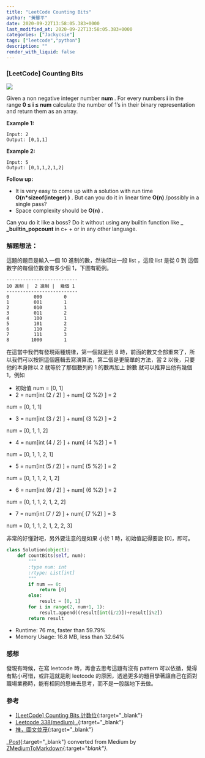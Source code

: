 ```yaml
---
title: "LeetCode Counting Bits"
author: "黃馨平"
date: 2020-09-22T13:58:05.383+0000
last_modified_at: 2020-09-22T13:58:05.383+0000
categories: ["Jackycsie"]
tags: ["leetcode","python"]
description: ""
render_with_liquid: false
---
```


### \[LeetCode\] Counting Bits


![](https://miro.medium.com/max/1400/1*HYwuZRfQ61x9qQ1vZcLH-g.jpeg)


Given a non negative integer number **num** \. For every numbers **i** in the range **0 ≤ i ≤ num** calculate the number of 1’s in their binary representation and return them as an array\.

**Example 1:**
```
Input: 2
Output: [0,1,1]
```

**Example 2:**
```
Input: 5
Output: [0,1,1,2,1,2]
```

**Follow up:**
- It is very easy to come up with a solution with run time **O\(n\*sizeof\(integer\) \)** \. But can you do it in linear time **O\(n\)** /possibly in a single pass?
- Space complexity should be **O\(n\)** \.


Can you do it like a boss? Do it without using any builtin function like **\_ \_builtin\_popcount** in c\+ \+ or in any other language\.
### **解題想法：**

這題的題目是輸入一個 10 進制的數，然後印出一段 list ，這段 list 是從 0 到 這個數字的每個位數會有多少個 1，下圖有範例。
```
--------------------------
10 進制 |  2 進制 |  幾個 1
--------------------------
0         000        0
1         001        1
2         010        1
3         011        2
4         100        1
5         101        2
6         110        2
7         111        3
8        1000        1
```

在這當中我們有發現兩種規律，第一個就是到 8 時，前面的數又全部重來了，所以我們可以按照這個邏輯去寫演算法，第二個是更簡單的方法，當 2 以後，只要他的本身除以 2 就等於了那個數列的 1 的數再加上 餘數 就可以推算出他有幾個 1，例如
- 初始值 num = \[0, 1\]
- 2 = num\[int \(2 / 2\) \] \+ num\[ \(2 %2\) \] = 2


num = \[0, 1, 1\]
- 3 = num\[int \(3 / 2\) \] \+ num\[ \(3 %2\) \] = 2


num = \[0, 1, 1, 2\]
- 4 = num\[int \(4 / 2\) \] \+ num\[ \(4 %2\) \] = 1


num = \[0, 1, 1, 2, 1\]
- 5 = num\[int \(5 / 2\) \] \+ num\[ \(5 %2\) \] = 2


num = \[0, 1, 1, 2, 1, 2\]
- 6 = num\[int \(6 / 2\) \] \+ num\[ \(6 %2\) \] = 2


num = \[0, 1, 1, 2, 1, 2, 2\]
- 7 = num\[int \(7 / 2\) \] \+ num\[ \(7 %2\) \] = 3


num = \[0, 1, 1, 2, 1, 2, 2, 3\]

非常的好懂對吧，另外要注意的是如果 小於 1 時，初始值記得要設 \[0\]，即可。
```py
class Solution(object):
    def countBits(self, num):
        """
        :type num: int
        :rtype: List[int]
        """
        if num == 0:
            return [0]
        else:
            result = [0, 1]
        for i in range(2, num+1, 1):
            result.append((result[int(i/2)])+result[i%2])
        return result
```
- Runtime: 76 ms, faster than 59\.79%
- Memory Usage: 16\.8 MB, less than 32\.64%

### **感想**

發現有時候，在寫 leetcode 時，再會去思考這題有沒有 pattern 可以依循，覺得有點小可惜，或許這就是刷 leetcode 的原因，透過更多的題目學著讓自己在面對職場業務時，能有相同的思維去思考，而不是一股腦地下去做。
### 參考
- [\[LeetCode\] Counting Bits 计数位](https://www.cnblogs.com/grandyang/p/5294255.html){:target="_blank"}
- [Leetcode 338\(medium\) \.](https://www.youtube.com/watch?v=4a4CMZr5LaU&ab_channel=AndroidBabies%E5%AE%89%E5%8D%93%E5%A4%A7%E5%AE%9D%E8%B4%9D%E4%BB%AC){:target="_blank"}
- [推，圖文並茂](https://www.itread01.com/content/1547565859.html){:target="_blank"}



_[Post](https://medium.com/jacky-life/leetcode-counting-bits-6981cd89fa73){:target="_blank"} converted from Medium by [ZMediumToMarkdown](https://github.com/ZhgChgLi/ZMediumToMarkdown){:target="_blank"}._
